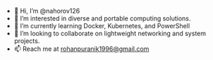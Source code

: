 - 👋 Hi, I’m @nahorov126
- 👀 I’m interested in diverse and portable computing solutions.
- 🌱 I’m currently learning Docker, Kubernetes, and PowerShell
- 💞️ I’m looking to collaborate on lightweight networking and system projects.
- 📫 Reach me at rohanpuranik1996@gmail.com

<!---
nahorov126/nahorov126 is a ✨ special ✨ repository because its `README.md` (this file) appears on your GitHub profile.
You can click the Preview link to take a look at your changes.
--->
